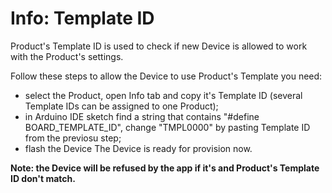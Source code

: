 # Info: Template ID

Product's Template ID is used to check if new Device is allowed to work with the Product's settings.

Follow these steps to allow the Device to use Product's Template you need:

* select the Product, open Info tab and copy it's Template ID \(several Template IDs can be assigned to one Product\);
* in Arduino IDE sketch find a string that contains "\#define BOARD\_TEMPLATE\_ID", change "TMPL0000" by pasting Template ID from the previosu step;
* flash the Device The Device is ready for provision now.

**Note: the Device will be refused by the app if it's and Product's Template ID don't match.**

